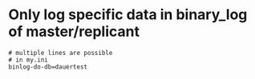 # Only log specific data in binary_log of master/replicant 

```
# multiple lines are possible 
# in my.ini
binlog-do-db=dauertest 

```
